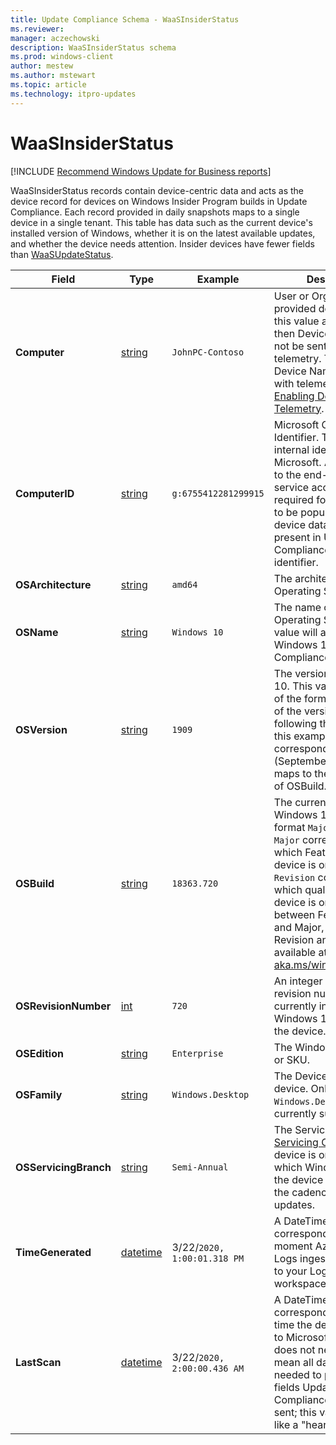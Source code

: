 ```yaml
---
title: Update Compliance Schema - WaaSInsiderStatus
ms.reviewer: 
manager: aczechowski
description: WaaSInsiderStatus schema
ms.prod: windows-client
author: mestew
ms.author: mstewart
ms.topic: article
ms.technology: itpro-updates
---
```


# WaaSInsiderStatus

<!--Using include for recommending Windows Update for Business reports for all Update Compliance v1 docs-->
[!INCLUDE [Recommend Windows Update for Business reports](./includes/wufb-reports-recommend.md)]

WaaSInsiderStatus records contain device-centric data and acts as the device record for devices on Windows Insider Program builds in Update Compliance. Each record provided in daily snapshots maps to a single device in a single tenant. This table has data such as the current device's installed version of Windows, whether it is on the latest available updates, and whether the device needs attention. Insider devices have fewer fields than [WaaSUpdateStatus](update-compliance-schema-waasupdatestatus.md).


|Field |Type |Example |Description |
|--|--|---|--|
|**Computer** |[string](/azure/kusto/query/scalar-data-types/string) |`JohnPC-Contoso` |User or Organization-provided device name. If this value appears as '#', then Device Name may not be sent through telemetry. To enable Device Name to be sent with telemetry, see [Enabling Device Name in Telemetry](./update-compliance-get-started.md). |
|**ComputerID** |[string](/azure/kusto/query/scalar-data-types/string) |`g:6755412281299915` |Microsoft Global Device Identifier. This value is an internal identifier used by Microsoft. A connection to the end-user managed service account is required for this identifier to be populated; no device data will be present in Update Compliance without this identifier. |
|**OSArchitecture** |[string](/azure/kusto/query/scalar-data-types/string) |`amd64` |The architecture of the Operating System. |
|**OSName** |[string](/azure/kusto/query/scalar-data-types/string) |`Windows 10` |The name of the Operating System. This value will always be Windows 10 for Update Compliance. |
|**OSVersion** |[string](/azure/kusto/query/scalar-data-types/string) |`1909` |The version of Windows 10. This value typically is of the format of the year of the version's release, following the month. In this example, `1909` corresponds to 2019-09 (September). This value maps to the `Major` portion of OSBuild. |
|**OSBuild** |[string](/azure/kusto/query/scalar-data-types/string) |`18363.720` |The currently installed Windows 10 Build, in the format `Major`.`Revision`. `Major` corresponds to which Feature Update the device is on, whereas `Revision` corresponds to which quality update the device is on. Mappings between Feature release and Major, as well as Revision and KBs, are available at [aka.ms/win10releaseinfo](/windows/release-health/release-information). |
|**OSRevisionNumber** |[int](/azure/kusto/query/scalar-data-types/int) |`720` |An integer value for the revision number of the currently installed Windows 10 OSBuild on the device. |
|**OSEdition** |[string](/azure/kusto/query/scalar-data-types/string) |`Enterprise` |The Windows 10 Edition or SKU. |
|**OSFamily** |[string](/azure/kusto/query/scalar-data-types/string) |`Windows.Desktop` |The Device Family of the device. Only `Windows.Desktop` is currently supported. |
|**OSServicingBranch** |[string](/azure/kusto/query/scalar-data-types/string) |`Semi-Annual` |The Servicing Branch or [Servicing Channel](./waas-overview.md#servicing-channels) the device is on. Dictates which Windows updates the device receives and the cadence of those updates. |
|**TimeGenerated** |[datetime](/azure/kusto/query/scalar-data-types/datetime)|3/22/`2020, 1:00:01.318 PM`|A DateTime corresponding to the moment Azure Monitor Logs ingested this record to your Log Analytics workspace. |
|**LastScan** |[datetime](/azure/kusto/query/scalar-data-types/datetime)|3/22/`2020, 2:00:00.436 AM`|A DateTime corresponding to the last time the device sent data to Microsoft. This value does not necessarily mean all data that is needed to populate all fields Update Compliance uses was sent; this value is more like a "heartbeat". |
